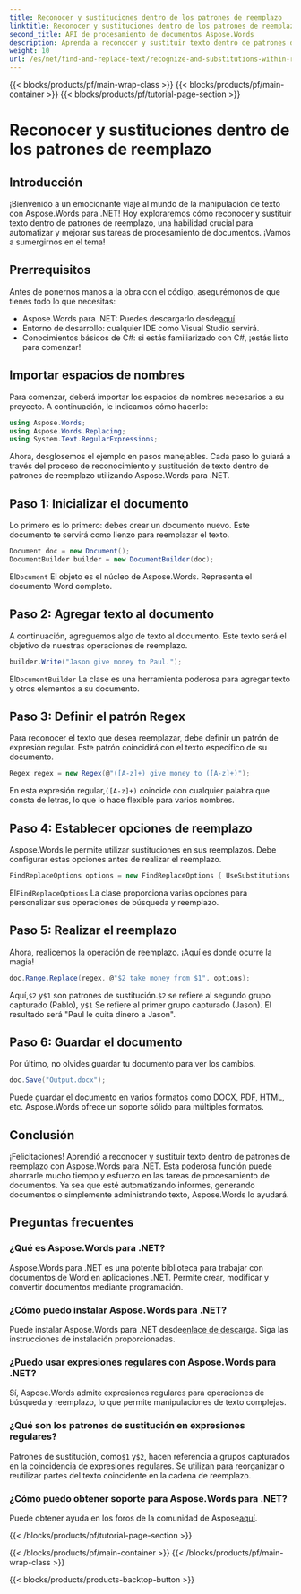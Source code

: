 ```yaml
---
title: Reconocer y sustituciones dentro de los patrones de reemplazo
linktitle: Reconocer y sustituciones dentro de los patrones de reemplazo
second_title: API de procesamiento de documentos Aspose.Words
description: Aprenda a reconocer y sustituir texto dentro de patrones de reemplazo utilizando Aspose.Words para .NET. Guía paso a paso con ejemplos detallados.
weight: 10
url: /es/net/find-and-replace-text/recognize-and-substitutions-within-replacement-patterns/
---
```


{{< blocks/products/pf/main-wrap-class >}}
{{< blocks/products/pf/main-container >}}
{{< blocks/products/pf/tutorial-page-section >}}

# Reconocer y sustituciones dentro de los patrones de reemplazo

## Introducción

¡Bienvenido a un emocionante viaje al mundo de la manipulación de texto con Aspose.Words para .NET! Hoy exploraremos cómo reconocer y sustituir texto dentro de patrones de reemplazo, una habilidad crucial para automatizar y mejorar sus tareas de procesamiento de documentos. ¡Vamos a sumergirnos en el tema!

## Prerrequisitos

Antes de ponernos manos a la obra con el código, asegurémonos de que tienes todo lo que necesitas:

-  Aspose.Words para .NET: Puedes descargarlo desde[aquí](https://releases.aspose.com/words/net/).
- Entorno de desarrollo: cualquier IDE como Visual Studio servirá.
- Conocimientos básicos de C#: si estás familiarizado con C#, ¡estás listo para comenzar!

## Importar espacios de nombres

Para comenzar, deberá importar los espacios de nombres necesarios a su proyecto. A continuación, le indicamos cómo hacerlo:

```csharp
using Aspose.Words;
using Aspose.Words.Replacing;
using System.Text.RegularExpressions;
```

Ahora, desglosemos el ejemplo en pasos manejables. Cada paso lo guiará a través del proceso de reconocimiento y sustitución de texto dentro de patrones de reemplazo utilizando Aspose.Words para .NET.

## Paso 1: Inicializar el documento

Lo primero es lo primero: debes crear un documento nuevo. Este documento te servirá como lienzo para reemplazar el texto.

```csharp
Document doc = new Document();
DocumentBuilder builder = new DocumentBuilder(doc);
```

 El`Document` El objeto es el núcleo de Aspose.Words. Representa el documento Word completo.

## Paso 2: Agregar texto al documento

A continuación, agreguemos algo de texto al documento. Este texto será el objetivo de nuestras operaciones de reemplazo.

```csharp
builder.Write("Jason give money to Paul.");
```

 El`DocumentBuilder` La clase es una herramienta poderosa para agregar texto y otros elementos a su documento.

## Paso 3: Definir el patrón Regex

Para reconocer el texto que desea reemplazar, debe definir un patrón de expresión regular. Este patrón coincidirá con el texto específico de su documento.

```csharp
Regex regex = new Regex(@"([A-z]+) give money to ([A-z]+)");
```

 En esta expresión regular,`([A-z]+)` coincide con cualquier palabra que consta de letras, lo que lo hace flexible para varios nombres.

## Paso 4: Establecer opciones de reemplazo

Aspose.Words le permite utilizar sustituciones en sus reemplazos. Debe configurar estas opciones antes de realizar el reemplazo.

```csharp
FindReplaceOptions options = new FindReplaceOptions { UseSubstitutions = true };
```

 El`FindReplaceOptions` La clase proporciona varias opciones para personalizar sus operaciones de búsqueda y reemplazo.

## Paso 5: Realizar el reemplazo

Ahora, realicemos la operación de reemplazo. ¡Aquí es donde ocurre la magia!

```csharp
doc.Range.Replace(regex, @"$2 take money from $1", options);
```

 Aquí,`$2` y`$1` son patrones de sustitución.`$2` se refiere al segundo grupo capturado (Pablo), y`$1` Se refiere al primer grupo capturado (Jason). El resultado será "Paul le quita dinero a Jason".

## Paso 6: Guardar el documento

Por último, no olvides guardar tu documento para ver los cambios.

```csharp
doc.Save("Output.docx");
```

Puede guardar el documento en varios formatos como DOCX, PDF, HTML, etc. Aspose.Words ofrece un soporte sólido para múltiples formatos.

## Conclusión

¡Felicitaciones! Aprendió a reconocer y sustituir texto dentro de patrones de reemplazo con Aspose.Words para .NET. Esta poderosa función puede ahorrarle mucho tiempo y esfuerzo en las tareas de procesamiento de documentos. Ya sea que esté automatizando informes, generando documentos o simplemente administrando texto, Aspose.Words lo ayudará.

## Preguntas frecuentes

### ¿Qué es Aspose.Words para .NET?
Aspose.Words para .NET es una potente biblioteca para trabajar con documentos de Word en aplicaciones .NET. Permite crear, modificar y convertir documentos mediante programación.

### ¿Cómo puedo instalar Aspose.Words para .NET?
 Puede instalar Aspose.Words para .NET desde[enlace de descarga](https://releases.aspose.com/words/net/). Siga las instrucciones de instalación proporcionadas.

### ¿Puedo usar expresiones regulares con Aspose.Words para .NET?
Sí, Aspose.Words admite expresiones regulares para operaciones de búsqueda y reemplazo, lo que permite manipulaciones de texto complejas.

### ¿Qué son los patrones de sustitución en expresiones regulares?
 Patrones de sustitución, como`$1` y`$2`, hacen referencia a grupos capturados en la coincidencia de expresiones regulares. Se utilizan para reorganizar o reutilizar partes del texto coincidente en la cadena de reemplazo.

### ¿Cómo puedo obtener soporte para Aspose.Words para .NET?
 Puede obtener ayuda en los foros de la comunidad de Aspose[aquí](https://forum.aspose.com/c/words/8).

{{< /blocks/products/pf/tutorial-page-section >}}

{{< /blocks/products/pf/main-container >}}
{{< /blocks/products/pf/main-wrap-class >}}

{{< blocks/products/products-backtop-button >}}
